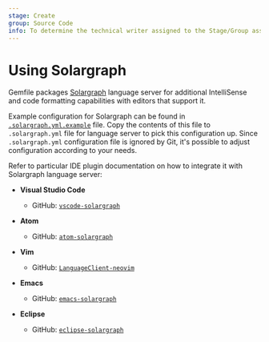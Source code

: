 ```yaml
---
stage: Create
group: Source Code
info: To determine the technical writer assigned to the Stage/Group associated with this page, see https://about.gitlab.com/handbook/product/ux/technical-writing/#assignments
---
```


# Using Solargraph

Gemfile packages [Solargraph](https://github.com/castwide/solargraph) language server for additional IntelliSense and code formatting capabilities with editors that support it.

Example configuration for Solargraph can be found in [`.solargraph.yml.example`](https://gitlab.com/gitlab-org/gitlab/-/blob/master/.solargraph.yml.example) file. Copy the contents of this file to `.solargraph.yml` file for language server to pick this configuration up. Since `.solargraph.yml` configuration file is ignored by Git, it's possible to adjust configuration according to your needs.

Refer to particular IDE plugin documentation on how to integrate it with Solargraph language server:

- **Visual Studio Code**
  - GitHub: [`vscode-solargraph`](https://github.com/castwide/vscode-solargraph)

- **Atom**
  - GitHub: [`atom-solargraph`](https://github.com/castwide/atom-solargraph)

- **Vim**
  - GitHub: [`LanguageClient-neovim`](https://github.com/autozimu/LanguageClient-neovim)

- **Emacs**
  - GitHub: [`emacs-solargraph`](https://github.com/guskovd/emacs-solargraph)

- **Eclipse**
  - GitHub: [`eclipse-solargraph`](https://github.com/PyvesB/eclipse-solargraph)
